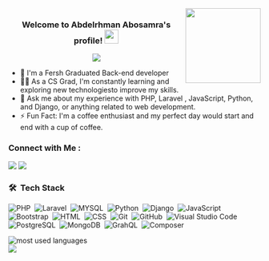 
<img width="150" align="right" src="https://i.postimg.cc/133S3WXt/Designer-4.png">

<h3 align="center">
  Welcome to Abdelrhman Abosamra's profile!
  <img src="https://media.giphy.com/media/hvRJCLFzcasrR4ia7z/giphy.gif" width="28">
</h3>

<!-- Typing SVG by DenverCoder1 - https://github.com/DenverCoder1/readme-typing-svg -->
<p align="center">
  <a href="https://github.com/DenverCoder1/readme-typing-svg"><img src="https://readme-typing-svg.herokuapp.com/?lines=Back-end%20web%20developer;Always%20learning%20new%20things&font=Fira%20Code&center=true&width=440&height=45&color=f75c7e&vCenter=true&size=22"></a>
</p> 

- 🏢 I'm a Fersh Graduated Back-end developer
- 👨‍💻 As a CS Grad, I'm constantly learning and exploring new technologiesto improve my skills.
- 💬 Ask me about my experience with PHP, Laravel , JavaScript, Python, and Django, or anything related to web development.
- ⚡ Fun Fact: I'm a coffee enthusiast and my perfect day would start and end with a cup of coffee.



### Connect with Me :

<a href="https://www.linkedin.com/in/abdelrhman-abo-samra-7038b218a/" target="_blank"><img src="https://img.shields.io/badge/-Abdelrhman%20Abosamra-0077B5?style=for-the-badge&logo=Linkedin&logoColor=white"/></a>
<a href="https://t.me/ABDO202222" target="_blank"><img src="https://img.shields.io/badge/-Abdelrhman%20Abosamra-0077B5?style=for-the-badge&logo=Telegram&logoColor=white"/></a>
### 🛠 &nbsp;Tech Stack
![PHP](https://img.shields.io/badge/-PHP-05122A?style=flat&logo=PHP)&nbsp;
![Laravel](https://img.shields.io/badge/-Laravel-05122A?style=flat&logo=Laravel)&nbsp;
![MYSQL](https://img.shields.io/badge/-MySQL%20-05122A?style=flat&logo=MySQL)&nbsp;
![Python](https://img.shields.io/badge/-Python%20-05122A?style=flat&logo=python)&nbsp;
![Django](https://img.shields.io/badge/-Django%20-05122A?style=flat&logo=django)&nbsp;
![JavaScript](https://img.shields.io/badge/-JavaScript-05122A?style=flat&logo=javascript)&nbsp;
![Bootstrap](https://img.shields.io/badge/-Bootstrap-05122A?style=flat&logo=bootstrap&logoColor=563D7C)&nbsp;
![HTML](https://img.shields.io/badge/-HTML-05122A?style=flat&logo=HTML5)&nbsp;
![CSS](https://img.shields.io/badge/-CSS-05122A?style=flat&logo=CSS3&logoColor=1572B6)&nbsp;
![Git](https://img.shields.io/badge/-Git-05122A?style=flat&logo=git)&nbsp;
![GitHub](https://img.shields.io/badge/-GitHub-05122A?style=flat&logo=github)&nbsp;
![Visual Studio Code](https://img.shields.io/badge/-Visual%20Studio%20Code-05122A?style=flat&logo=visual-studio-code&logoColor=007ACC)&nbsp;
![PostgreSQL](https://img.shields.io/badge/-PostgreSQL%20-05122A?style=flat&logo=postgreSQL)&nbsp;
![MongoDB](https://img.shields.io/badge/-MongoDB-05122A?style=flat&logo=MongoDB)&nbsp;
![GrahQL](https://img.shields.io/badge/-GrahQL-05122A?style=flat&logo=GrahQL)&nbsp;
![Composer](https://img.shields.io/badge/-Composer-05122A?style=flat&logo=Composer)&nbsp;






<img align="left" src="https://github-readme-stats.vercel.app/api/top-langs?username=AbdoAbosamra&show_icons=true&locale=en&layout=compact&theme=radical" alt="most used languages" />
<br>
<a href="https://komarev.com/ghpvc/?username=AbdoAbosamra&style=for-the-badge">
    <img src="https://komarev.com/ghpvc/?username=AbdoAbosamra&style=for-the-badge">
</a>
